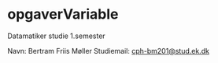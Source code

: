 # opgaverVariable
Datamatiker studie 1.semester


Navn: Bertram Friis Møller
Studiemail: cph-bm201@stud.ek.dk
